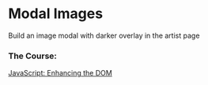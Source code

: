 # **Modal Images**
Build an image modal with darker overlay in the artist page

### The Course:
[JavaScript: Enhancing the DOM](https://www.lynda.com/HTML-tutorials/JavaScript-Enhancing-DOM/122462-2.html)